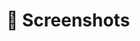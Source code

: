 # 🌆 Screenshots



<div>

<figure><img src="../../.gitbook/assets/Screenshot 2023-11-23 at 4.33.55 PM.png" alt=""><figcaption></figcaption></figure>

 

<figure><img src="../../.gitbook/assets/Screenshot 2023-11-23 at 4.34.05 PM.png" alt=""><figcaption></figcaption></figure>

 

<figure><img src="../../.gitbook/assets/Screenshot 2023-11-23 at 4.34.13 PM.png" alt=""><figcaption></figcaption></figure>

 

<figure><img src="../../.gitbook/assets/Screenshot 2023-11-23 at 4.34.30 PM.png" alt=""><figcaption></figcaption></figure>

 

<figure><img src="../../.gitbook/assets/Screenshot 2023-11-23 at 4.34.40 PM.png" alt=""><figcaption></figcaption></figure>

 

<figure><img src="../../.gitbook/assets/Screenshot 2023-11-23 at 4.34.53 PM.png" alt=""><figcaption></figcaption></figure>

</div>
